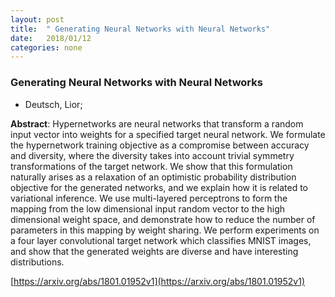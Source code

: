 ```yaml
---
layout: post
title:  " Generating Neural Networks with Neural Networks"
date:   2018/01/12
categories: none
---
```




### Generating Neural Networks with Neural Networks



* Deutsch, Lior; 





**Abstract**:  Hypernetworks are neural networks that transform a random input vector into weights for a specified target neural network. We formulate the hypernetwork training objective as a compromise between accuracy and diversity, where the diversity takes into account trivial symmetry transformations of the target network. We show that this formulation naturally arises as a relaxation of an optimistic probability distribution objective for the generated networks, and we explain how it is related to variational inference. We use multi-layered perceptrons to form the mapping from the low dimensional input random vector to the high dimensional weight space, and demonstrate how to reduce the number of parameters in this mapping by weight sharing. We perform experiments on a four layer convolutional target network which classifies MNIST images, and show that the generated weights are diverse and have interesting distributions. 



 [https://arxiv.org/abs/1801.01952v1](https://arxiv.org/abs/1801.01952v1) 

